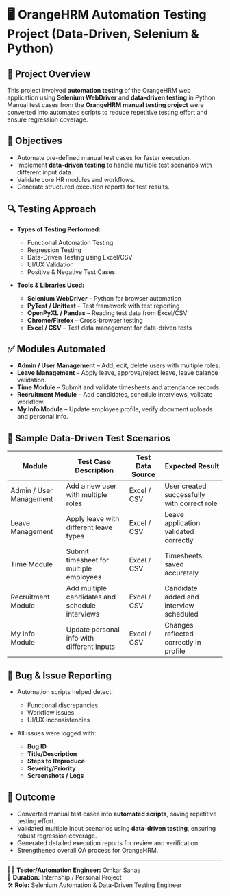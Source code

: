 # 🖥️ OrangeHRM Automation Testing Project (Data-Driven, Selenium & Python)

## 📌 Project Overview
This project involved **automation testing** of the OrangeHRM web application using **Selenium WebDriver** and **data-driven testing** in Python.  
Manual test cases from the **OrangeHRM manual testing project** were converted into automated scripts to reduce repetitive testing effort and ensure regression coverage.

## 🎯 Objectives
- Automate pre-defined manual test cases for faster execution.  
- Implement **data-driven testing** to handle multiple test scenarios with different input data.  
- Validate core HR modules and workflows.  
- Generate structured execution reports for test results.

## 🔍 Testing Approach
- **Types of Testing Performed:**
  - Functional Automation Testing
  - Regression Testing
  - Data-Driven Testing using Excel/CSV
  - UI/UX Validation
  - Positive & Negative Test Cases

- **Tools & Libraries Used:**
  - **Selenium WebDriver** – Python for browser automation  
  - **PyTest / Unittest** – Test framework with test reporting  
  - **OpenPyXL / Pandas** – Reading test data from Excel/CSV  
  - **Chrome/Firefox** – Cross-browser testing  
  - **Excel / CSV** – Test data management for data-driven tests  

## ✅ Modules Automated
- **Admin / User Management** – Add, edit, delete users with multiple roles.  
- **Leave Management** – Apply leave, approve/reject leave, leave balance validation.  
- **Time Module** – Submit and validate timesheets and attendance records.  
- **Recruitment Module** – Add candidates, schedule interviews, validate workflow.  
- **My Info Module** – Update employee profile, verify document uploads and personal info.  

## 📝 Sample Data-Driven Test Scenarios

| Module                 | Test Case Description                                | Test Data Source     | Expected Result |
|------------------------|------------------------------------------------------|--------------------|----------------|
| Admin / User Management | Add a new user with multiple roles                  | Excel / CSV        | User created successfully with correct role |
| Leave Management        | Apply leave with different leave types              | Excel / CSV        | Leave application validated correctly |
| Time Module             | Submit timesheet for multiple employees            | Excel / CSV        | Timesheets saved accurately |
| Recruitment Module      | Add multiple candidates and schedule interviews     | Excel / CSV        | Candidate added and interview scheduled |
| My Info Module          | Update personal info with different inputs          | Excel / CSV        | Changes reflected correctly in profile |

## 🐞 Bug & Issue Reporting
- Automation scripts helped detect:
  - Functional discrepancies  
  - Workflow issues  
  - UI/UX inconsistencies  

- All issues were logged with:
  - **Bug ID**
  - **Title/Description**
  - **Steps to Reproduce**
  - **Severity/Priority**
  - **Screenshots / Logs**

## 🚀 Outcome
- Converted manual test cases into **automated scripts**, saving repetitive testing effort.  
- Validated multiple input scenarios using **data-driven testing**, ensuring robust regression coverage.  
- Generated detailed execution reports for review and verification.  
- Strengthened overall QA process for OrangeHRM.

---
👨‍💻 **Tester/Automation Engineer:** Omkar Sanas  
📅 **Duration:** Internship / Personal Project  
🛠️ **Role:** Selenium Automation & Data-Driven Testing Engineer  
